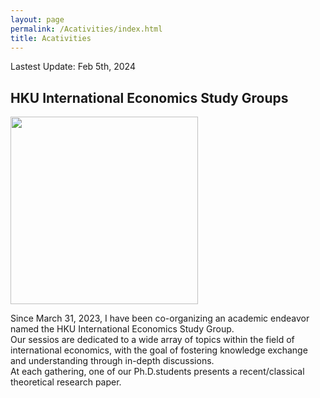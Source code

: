 ```yaml
---
layout: page
permalink: /Acativities/index.html
title: Acativities
---
```


Lastest Update: Feb 5th, 2024&nbsp;

## HKU International Economics Study Groups

<img src="https://huxingecon.github.io/HKU_IESG.jpg"  height="300" align=center ><br>

Since March 31, 2023, I have been co-organizing an academic endeavor named the HKU International Economics Study Group. <br> 
Our sessios are dedicated to a wide array of topics within the field of international economics, with the goal of fostering knowledge exchange and understanding through in-depth discussions. <br>
At each gathering, one of our Ph.D.students presents a recent/classical theoretical research paper. 
  <br>

